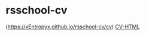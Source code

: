 # rsschool-cv
(https://xEntropyx.github.io/rsschool-cv/cv)
[CV-HTML](https://xEntropyx.github.io/rsschool-cv/)
